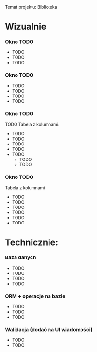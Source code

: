 Temat projektu: Biblioteka

# Wizualnie
### Okno TODO
- TODO
- TODO
- TODO
### Okno TODO
- TODO
- TODO
- TODO
- TODO

### Okno TODO
TODO
Tabela z kolumnami: 
- TODO
- TODO
- TODO
- TODO
- TODO
    - TODO
    - TODO
### Okno TODO
Tabela z kolumnami
- TODO
- TODO
- TODO
- TODO
- TODO
- TODO

# Technicznie:
### Baza danych
- TODO
- TODO
- TODO
- TODO
### ORM + operacje na bazie
- TODO
- TODO
- TODO

### Walidacja (dodać na UI wiadomości)
- TODO
- TODO
